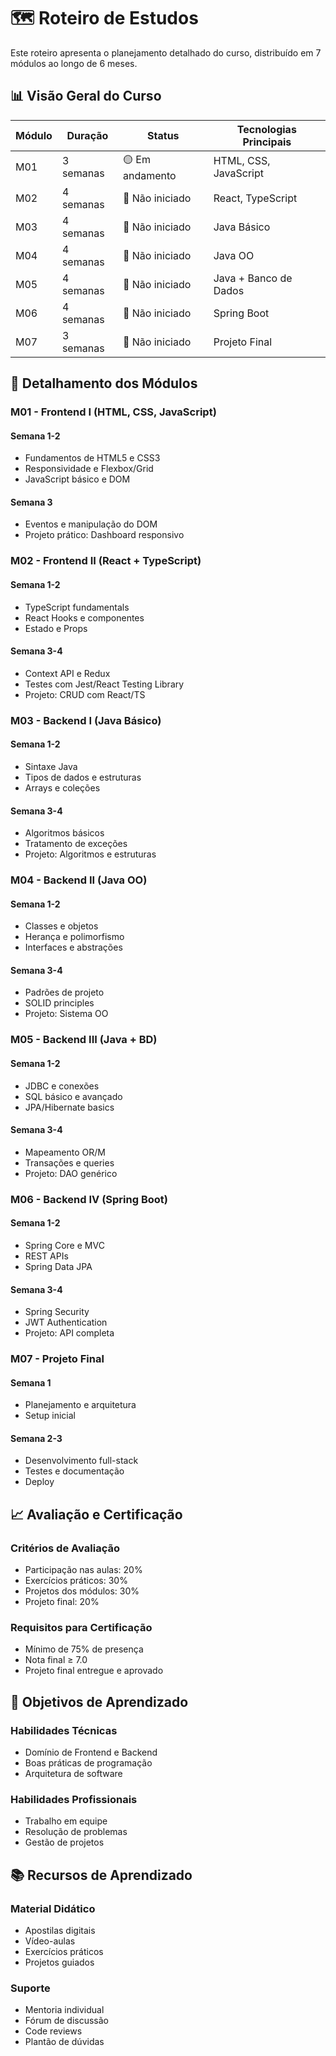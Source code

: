 # 🗺️ Roteiro de Estudos

Este roteiro apresenta o planejamento detalhado do curso, distribuído em 7 módulos ao longo de 6 meses.

## 📊 Visão Geral do Curso

| Módulo | Duração | Status | Tecnologias Principais |
|--------|----------|---------|----------------------|
| M01    | 3 semanas | 🟡 Em andamento | HTML, CSS, JavaScript |
| M02    | 4 semanas | 🔵 Não iniciado | React, TypeScript |
| M03    | 4 semanas | 🔵 Não iniciado | Java Básico |
| M04    | 4 semanas | 🔵 Não iniciado | Java OO |
| M05    | 4 semanas | 🔵 Não iniciado | Java + Banco de Dados |
| M06    | 4 semanas | 🔵 Não iniciado | Spring Boot |
| M07    | 3 semanas | 🔵 Não iniciado | Projeto Final |

## 📝 Detalhamento dos Módulos

### M01 - Frontend I (HTML, CSS, JavaScript)

#### Semana 1-2
- Fundamentos de HTML5 e CSS3
- Responsividade e Flexbox/Grid
- JavaScript básico e DOM

#### Semana 3
- Eventos e manipulação do DOM
- Projeto prático: Dashboard responsivo

### M02 - Frontend II (React + TypeScript)

#### Semana 1-2
- TypeScript fundamentals
- React Hooks e componentes
- Estado e Props

#### Semana 3-4
- Context API e Redux
- Testes com Jest/React Testing Library
- Projeto: CRUD com React/TS

### M03 - Backend I (Java Básico)

#### Semana 1-2
- Sintaxe Java
- Tipos de dados e estruturas
- Arrays e coleções

#### Semana 3-4
- Algoritmos básicos
- Tratamento de exceções
- Projeto: Algoritmos e estruturas

### M04 - Backend II (Java OO)

#### Semana 1-2
- Classes e objetos
- Herança e polimorfismo
- Interfaces e abstrações

#### Semana 3-4
- Padrões de projeto
- SOLID principles
- Projeto: Sistema OO

### M05 - Backend III (Java + BD)

#### Semana 1-2
- JDBC e conexões
- SQL básico e avançado
- JPA/Hibernate basics

#### Semana 3-4
- Mapeamento OR/M
- Transações e queries
- Projeto: DAO genérico

### M06 - Backend IV (Spring Boot)

#### Semana 1-2
- Spring Core e MVC
- REST APIs
- Spring Data JPA

#### Semana 3-4
- Spring Security
- JWT Authentication
- Projeto: API completa

### M07 - Projeto Final

#### Semana 1
- Planejamento e arquitetura
- Setup inicial

#### Semana 2-3
- Desenvolvimento full-stack
- Testes e documentação
- Deploy

## 📈 Avaliação e Certificação

### Critérios de Avaliação
- Participação nas aulas: 20%
- Exercícios práticos: 30%
- Projetos dos módulos: 30%
- Projeto final: 20%

### Requisitos para Certificação
- Mínimo de 75% de presença
- Nota final ≥ 7.0
- Projeto final entregue e aprovado

## 🎯 Objetivos de Aprendizado

### Habilidades Técnicas
- Domínio de Frontend e Backend
- Boas práticas de programação
- Arquitetura de software

### Habilidades Profissionais
- Trabalho em equipe
- Resolução de problemas
- Gestão de projetos

## 📚 Recursos de Aprendizado

### Material Didático
- Apostilas digitais
- Vídeo-aulas
- Exercícios práticos
- Projetos guiados

### Suporte
- Mentoria individual
- Fórum de discussão
- Code reviews
- Plantão de dúvidas
